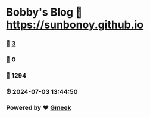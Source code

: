 # Bobby's Blog :link: https://sunbonoy.github.io 
### :page_facing_up: [3](https://sunbonoy.github.io/tag.html) 
### :speech_balloon: 0 
### :hibiscus: 1294 
### :alarm_clock: 2024-07-03 13:44:50 
### Powered by :heart: [Gmeek](https://github.com/Meekdai/Gmeek)
